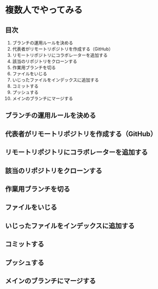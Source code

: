 # 複数人でやってみる

## 目次
1. ブランチの運用ルールを決める
1. 代表者がリモートリポジトリを作成する（GitHub）
1. リモートリポジトリにコラボレーターを追加する
1. 該当のリポジトリをクローンする
1. 作業用ブランチを切る
1. ファイルをいじる
1. いじったファイルをインデックスに追加する
1. コミットする
1. プッシュする
1. メインのブランチにマージする

## ブランチの運用ルールを決める
## 代表者がリモートリポジトリを作成する（GitHub）
## リモートリポジトリにコラボレーターを追加する
## 該当のリポジトリをクローンする
## 作業用ブランチを切る
## ファイルをいじる
## いじったファイルをインデックスに追加する
## コミットする
## プッシュする
## メインのブランチにマージする
